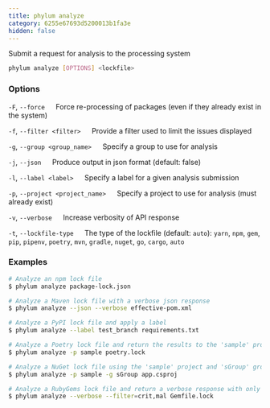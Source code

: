 ```yaml
---
title: phylum analyze
category: 6255e67693d5200013b1fa3e
hidden: false
---
```


Submit a request for analysis to the processing system

```sh
phylum analyze [OPTIONS] <lockfile>
```

### Options
`-F`, `--force`
&emsp; Force re-processing of packages (even if they already exist in the system)

`-f`, `--filter <filter>`
&emsp; Provide a filter used to limit the issues displayed

`-g`, `--group <group_name>`
&emsp; Specify a group to use for analysis

`-j`, `--json`
&emsp; Produce output in json format (default: false)

`-l`, `--label <label>`
&emsp; Specify a label for a given analysis submission

`-p`, `--project <project_name>`
&emsp; Specify a project to use for analysis (must already exist)

`-v`, `--verbose`
&emsp; Increase verbosity of API response

`-t`, `--lockfile-type`
&emsp; The type of the lockfile (default: `auto`): `yarn`, `npm`, `gem`, `pip`, `pipenv`, `poetry`, `mvn`, `gradle`, `nuget`, `go`, `cargo`, `auto`

### Examples

```sh
# Analyze an npm lock file
$ phylum analyze package-lock.json

# Analyze a Maven lock file with a verbose json response
$ phylum analyze --json --verbose effective-pom.xml

# Analyze a PyPI lock file and apply a label
$ phylum analyze --label test_branch requirements.txt

# Analyze a Poetry lock file and return the results to the 'sample' project
$ phylum analyze -p sample poetry.lock

# Analyze a NuGet lock file using the 'sample' project and 'sGroup' group
$ phylum analyze -p sample -g sGroup app.csproj

# Analyze a RubyGems lock file and return a verbose response with only critical malware
$ phylum analyze --verbose --filter=crit,mal Gemfile.lock
```
